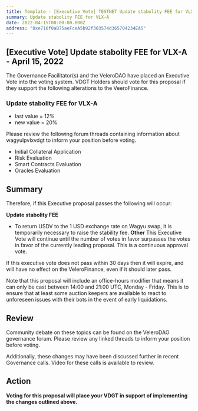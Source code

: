 ```yaml
---
title: Template - [Executive Vote] TESTNET Update stabolity FEE for VLX-A - April 15, 2022
summary: Update stabolity FEE for VLX-A
date: 2022-04-15T00:00:00.000Z
address: "0xe716f0aB75aeFceA5b92f303574d365704234EA5"
---
```

## [Executive Vote] Update stabolity FEE for VLX-A - April 15, 2022

The Governance Facilitator(s) and the VeleroDAO have placed an Executive Vote into the voting system. VDGT Holders should vote for this proposal if they support the following alterations to the VeeroFinance.

### Update stabolity FEE for VLX-A

* last value = 12%
* new value = 20%


Please review the following forum threads containing information about wagyulpvlxvdgt to inform your position before voting.
* Initial Collateral Application
* Risk Evaluation
* Smart Contracts Evaluation
* Oracles Evaluation

## Summary

Therefore, if this Executive proposal passes the following will occur:

**Update stabolity FEE**
* To return USDV to the 1 USD exchange rate on Wagyu swap, it is temporarily necessary to raise the stability fee.
**Other**
This Executive Vote will continue until the number of votes in favor surpasses the votes in favor of the currently leading proposal. This is a continuous approval vote. 

If this executive vote does not pass within 30 days then it will expire, and will have no effect on the VeleroFinance, even if it should later pass. 

Note that this proposal will include an office-hours modifier that means it can only be cast between 14:00 and 21:00 UTC, Monday - Friday. This is to ensure that at least some auction keepers are available to react to unforeseen issues with their bots in the event of early liquidations.

## Review

Community debate on these topics can be found on the VeleroDAO governance forum. Please review any linked threads to inform your position before voting.

Additionally, these changes may have been discussed further in recent Governance calls. Video for these calls is available to review.

## Action

**Voting for this proposal will place your VDGT in support of implementing the changes outlined above.**
